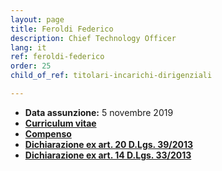 ```yaml
---
layout: page
title: Feroldi Federico
description: Chief Technology Officer
lang: it
ref: feroldi-federico
order: 25
child_of_ref: titolari-incarichi-dirigenziali

---
```


* **Data assunzione:** 5 novembre 2019
* [**Curriculum vitae**](./curriculum.pdf)
* [**Compenso**](./compenso.pdf)
* [**Dichiarazione ex art. 20 D.Lgs. 39/2013**](./art-20.pdf)
* [**Dichiarazione ex art. 14 D.Lgs. 33/2013**](./art-14.pdf)